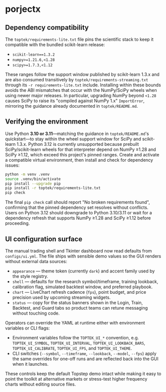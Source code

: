 # porjectx

## Dependency compatibility

The `toptek/requirements-lite.txt` file pins the scientific stack to keep it
compatible with the bundled scikit-learn release:

- `scikit-learn==1.3.2`
- `numpy>=1.21.6,<1.28`
- `scipy>=1.7.3,<1.12`

These ranges follow the support window published by scikit-learn 1.3.x and are
also consumed transitively by `toptek/requirements-streaming.txt` through its
`-r requirements-lite.txt` include. Installing within these bounds avoids the
ABI mismatches that occur with the NumPy/SciPy wheels when using newer major
releases. In particular, upgrading NumPy beyond `<1.28` causes SciPy to raise
its "compiled against NumPy 1.x" `ImportError`, mirroring the guidance already
documented in `toptek/README.md`.

## Verifying the environment

Use Python **3.10 or 3.11**—matching the guidance in `toptek/README.md`'s
quickstart—to stay within the wheel support window for SciPy and
scikit-learn 1.3.x. Python 3.12 is currently unsupported because prebuilt
SciPy/scikit-learn wheels for that interpreter depend on NumPy ≥1.28 and
SciPy ≥1.12, which exceed this project's pinned ranges. Create and activate a
compatible virtual environment, then install and check for dependency issues:

```bash
python -m venv .venv
source .venv/bin/activate
pip install --upgrade pip
pip install -r toptek/requirements-lite.txt
pip check
```

The final `pip check` call should report "No broken requirements found",
confirming that the pinned dependency set resolves without conflicts. Users on
Python 3.12 should downgrade to Python 3.10/3.11 or wait for a dependency
refresh that supports NumPy ≥1.28 and SciPy ≥1.12 before proceeding.

## UI configuration surface

The manual trading shell and Tkinter dashboard now read defaults from
`configs/ui.yml`. The file ships with sensible demo values so the GUI renders
without external data sources:

- `appearance` &mdash; theme token (currently `dark`) and accent family used by the
  style registry.
- `shell` &mdash; defaults for the research symbol/timeframe, training lookback,
  calibration flag, simulated backtest window, and preferred playbook.
- `chart` &mdash; LiveChart refresh cadence (`fps`), point budget, and price
  precision used by upcoming streaming widgets.
- `status` &mdash; copy for the status banners shown in the Login, Train, Backtest,
  and Guard tabs so product teams can retune messaging without touching code.

Operators can override the YAML at runtime either with environment variables or
CLI flags:

- Environment variables follow the `TOPTEK_UI_*` convention, e.g.
  `TOPTEK_UI_SYMBOL`, `TOPTEK_UI_INTERVAL`, `TOPTEK_UI_LOOKBACK_BARS`,
  `TOPTEK_UI_CALIBRATE`, `TOPTEK_UI_FPS`, and `TOPTEK_UI_THEME`.
- CLI switches (`--symbol`, `--timeframe`, `--lookback`, `--model`, `--fps`)
  apply the same overrides for one-off runs and are reflected back into the GUI
  when it launches.

These controls keep the default Topstep demo intact while making it easy to
point the toolkit at alternative markets or stress-test higher frequency charts
without editing source files.
